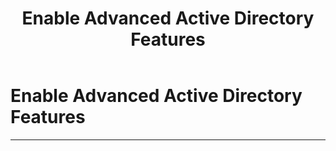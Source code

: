 ﻿---
title: Enable Advanced Active Directory Features
filename: ActiveDirectory\Enable-Advanced-Active-Directory-Features.md
ms.date: 2022.6.23
---

# Enable Advanced Active Directory Features

---
